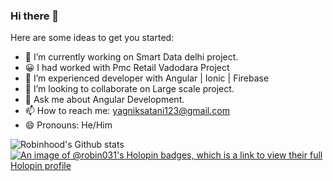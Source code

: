 ### Hi there 👋

Here are some ideas to get you started:

- 🔭 I’m currently working on Smart Data delhi project.
- 😀 I had worked with Pmc Retail Vadodara Project
- 🌱 I’m experienced developer with Angular | Ionic | Firebase
- 👯 I’m looking to collaborate on Large scale project.
- 💬 Ask me about Angular Development.
- 📫 How to reach me: yagniksatani123@gmail.com
- 😄 Pronouns: He/Him

![Robinhood's Github stats](https://github-readme-stats.vercel.app/api?username=robinhood074&theme=cobalt&show_icons=true)
[![An image of @robin031's Holopin badges, which is a link to view their full Holopin profile](https://holopin.me/robin031)](https://holopin.io/@robin031)

